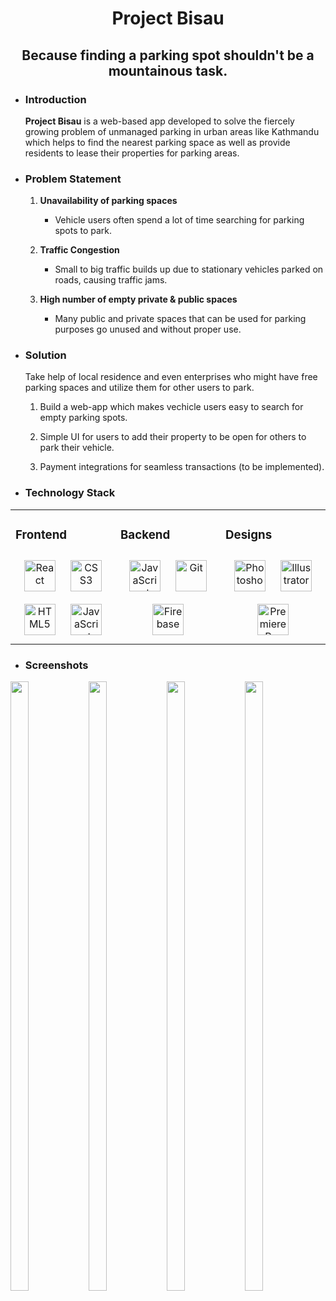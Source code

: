 <div align="center">
    <h1>Project Bisau</h1>
    <h2>Because finding a parking spot shouldn't be a mountainous task.</h2>
</div>

* ### Introduction
    __Project Bisau__ is a web-based app developed to solve the fiercely growing problem of unmanaged parking in urban areas like Kathmandu which helps to find the nearest parking space as well as provide residents to lease their properties for parking areas.

* ### Problem Statement

    1. __Unavailability of parking spaces__
        - Vehicle users often spend a lot of time searching for parking spots to park.

    2. __Traffic Congestion__
        - Small to big traffic builds up due to stationary vehicles parked on roads, causing traffic jams.

    3. __High number of empty private & public spaces__
        - Many public and private spaces that can be used for parking purposes go unused and without proper use.
        
* ### Solution 
    Take help of local residence and even enterprises who might have free parking spaces       and utilize them for other users to park.

    1. Build a web-app which makes vechicle users easy to search for empty parking spots.
    
    2. Simple UI for users to add their property to be open for others to park their vehicle.
    
    3. Payment integrations for seamless transactions (to be implemented).

* ### Technology Stack

<table><tr><td valign="top" width="33%">



### Frontend  
<div align="center">  
<a href="https://reactjs.org/" target="_blank"><img style="margin: 10px" src="https://profilinator.rishav.dev/skills-assets/react-original-wordmark.svg" alt="React" height="50" /></a>  
<a href="https://www.w3schools.com/css/" target="_blank"><img style="margin: 10px" src="https://profilinator.rishav.dev/skills-assets/css3-original-wordmark.svg" alt="CSS3" height="50" /></a>  
<a href="https://en.wikipedia.org/wiki/HTML5" target="_blank"><img style="margin: 10px" src="https://profilinator.rishav.dev/skills-assets/html5-original-wordmark.svg" alt="HTML5" height="50" /></a>  
<a href="https://www.javascript.com/" target="_blank"><img style="margin: 10px" src="https://profilinator.rishav.dev/skills-assets/javascript-original.svg" alt="JavaScript" height="50" /></a>  
</div>

</td><td valign="top" width="33%">



### Backend  
<div align="center">  
<a href="https://www.javascript.com/" target="_blank"><img style="margin: 10px" src="https://profilinator.rishav.dev/skills-assets/javascript-original.svg" alt="JavaScript" height="50" /></a>  
<a href="https://github.com/" target="_blank"><img style="margin: 10px" src="https://profilinator.rishav.dev/skills-assets/git-scm-icon.svg" alt="Git" height="50" /></a>  
<a href="https://firebase.google.com/" target="_blank"><img style="margin: 10px" src="https://profilinator.rishav.dev/skills-assets/firebase.png" alt="Firebase" height="50" /></a>  
</div>

</td><td valign="top" width="33%">



### Designs  
<div align="center">  
<a href="https://www.adobe.com/in/products/photoshop.html" target="_blank"><img style="margin: 10px" src="https://profilinator.rishav.dev/skills-assets/photoshop-plain.svg" alt="Photoshop" height="50" /></a>  
<a href="https://www.adobe.com/in/products/illustrator.html" target="_blank"><img style="margin: 10px" src="https://profilinator.rishav.dev/skills-assets/adobe_illustrator-icon.svg" alt="Illustrator" height="50" /></a>  
<a href="https://www.adobe.com/in/products/premiere.html" target="_blank"><img style="margin: 10px" src="https://profilinator.rishav.dev/skills-assets/adobepremierepro.png" alt="Premiere Pro" height="50" /></a>  
</div>

</td></tr></table>  



* ### Screenshots

<p float="left">

  <img src="https://github.com/sxc-sandbox/Genio/blob/main/Screenshots/signin.jpg" width="24%" height="50%"/>
  
  <img src="https://github.com/sxc-sandbox/Genio/blob/main/Screenshots/signup.jpg" width="24%" height="50%" />
  
  <img src="https://github.com/sxc-sandbox/Genio/blob/main/Screenshots/baseUI.jpg" width="24%" height="50%" />
  
  <img src="https://github.com/sxc-sandbox/Genio/blob/main/Screenshots/addvehicles.jpg" width="24%" height="50%" />
   
</p>




    
